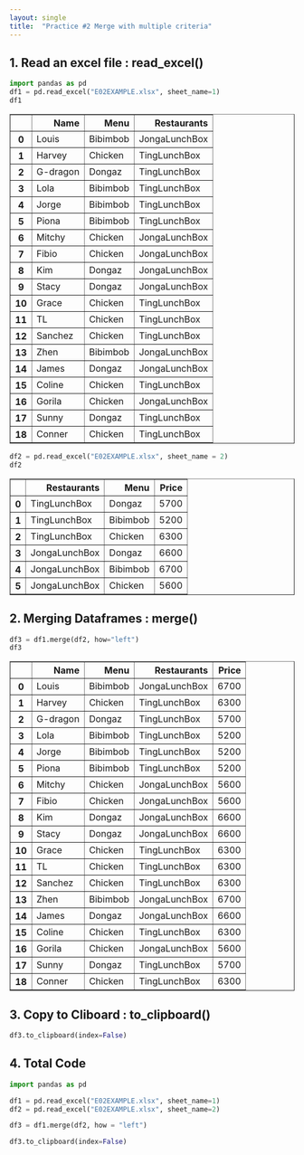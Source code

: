 ```yaml
---
layout: single
title:  "Practice #2 Merge with multiple criteria"
---
```




## 1. Read an excel file : read_excel()


```python
import pandas as pd
df1 = pd.read_excel("E02EXAMPLE.xlsx", sheet_name=1)
df1 
```




<div>
<style scoped>
    .dataframe tbody tr th:only-of-type {
        vertical-align: middle;
    }

    .dataframe tbody tr th {
        vertical-align: top;
    }

    .dataframe thead th {
        text-align: right;
    }
</style>
<table border="1" class="dataframe">
  <thead>
    <tr style="text-align: right;">
      <th></th>
      <th>Name</th>
      <th>Menu</th>
      <th>Restaurants</th>
    </tr>
  </thead>
  <tbody>
    <tr>
      <th>0</th>
      <td>Louis</td>
      <td>Bibimbob</td>
      <td>JongaLunchBox</td>
    </tr>
    <tr>
      <th>1</th>
      <td>Harvey</td>
      <td>Chicken</td>
      <td>TingLunchBox</td>
    </tr>
    <tr>
      <th>2</th>
      <td>G-dragon</td>
      <td>Dongaz</td>
      <td>TingLunchBox</td>
    </tr>
    <tr>
      <th>3</th>
      <td>Lola</td>
      <td>Bibimbob</td>
      <td>TingLunchBox</td>
    </tr>
    <tr>
      <th>4</th>
      <td>Jorge</td>
      <td>Bibimbob</td>
      <td>TingLunchBox</td>
    </tr>
    <tr>
      <th>5</th>
      <td>Piona</td>
      <td>Bibimbob</td>
      <td>TingLunchBox</td>
    </tr>
    <tr>
      <th>6</th>
      <td>Mitchy</td>
      <td>Chicken</td>
      <td>JongaLunchBox</td>
    </tr>
    <tr>
      <th>7</th>
      <td>Fibio</td>
      <td>Chicken</td>
      <td>JongaLunchBox</td>
    </tr>
    <tr>
      <th>8</th>
      <td>Kim</td>
      <td>Dongaz</td>
      <td>JongaLunchBox</td>
    </tr>
    <tr>
      <th>9</th>
      <td>Stacy</td>
      <td>Dongaz</td>
      <td>JongaLunchBox</td>
    </tr>
    <tr>
      <th>10</th>
      <td>Grace</td>
      <td>Chicken</td>
      <td>TingLunchBox</td>
    </tr>
    <tr>
      <th>11</th>
      <td>TL</td>
      <td>Chicken</td>
      <td>TingLunchBox</td>
    </tr>
    <tr>
      <th>12</th>
      <td>Sanchez</td>
      <td>Chicken</td>
      <td>TingLunchBox</td>
    </tr>
    <tr>
      <th>13</th>
      <td>Zhen</td>
      <td>Bibimbob</td>
      <td>JongaLunchBox</td>
    </tr>
    <tr>
      <th>14</th>
      <td>James</td>
      <td>Dongaz</td>
      <td>JongaLunchBox</td>
    </tr>
    <tr>
      <th>15</th>
      <td>Coline</td>
      <td>Chicken</td>
      <td>TingLunchBox</td>
    </tr>
    <tr>
      <th>16</th>
      <td>Gorila</td>
      <td>Chicken</td>
      <td>JongaLunchBox</td>
    </tr>
    <tr>
      <th>17</th>
      <td>Sunny</td>
      <td>Dongaz</td>
      <td>TingLunchBox</td>
    </tr>
    <tr>
      <th>18</th>
      <td>Conner</td>
      <td>Chicken</td>
      <td>TingLunchBox</td>
    </tr>
  </tbody>
</table>
</div>




```python
df2 = pd.read_excel("E02EXAMPLE.xlsx", sheet_name = 2)
df2
```




<div>
<style scoped>
    .dataframe tbody tr th:only-of-type {
        vertical-align: middle;
    }

    .dataframe tbody tr th {
        vertical-align: top;
    }

    .dataframe thead th {
        text-align: right;
    }
</style>
<table border="1" class="dataframe">
  <thead>
    <tr style="text-align: right;">
      <th></th>
      <th>Restaurants</th>
      <th>Menu</th>
      <th>Price</th>
    </tr>
  </thead>
  <tbody>
    <tr>
      <th>0</th>
      <td>TingLunchBox</td>
      <td>Dongaz</td>
      <td>5700</td>
    </tr>
    <tr>
      <th>1</th>
      <td>TingLunchBox</td>
      <td>Bibimbob</td>
      <td>5200</td>
    </tr>
    <tr>
      <th>2</th>
      <td>TingLunchBox</td>
      <td>Chicken</td>
      <td>6300</td>
    </tr>
    <tr>
      <th>3</th>
      <td>JongaLunchBox</td>
      <td>Dongaz</td>
      <td>6600</td>
    </tr>
    <tr>
      <th>4</th>
      <td>JongaLunchBox</td>
      <td>Bibimbob</td>
      <td>6700</td>
    </tr>
    <tr>
      <th>5</th>
      <td>JongaLunchBox</td>
      <td>Chicken</td>
      <td>5600</td>
    </tr>
  </tbody>
</table>
</div>



## 2. Merging Dataframes : merge()


```python
df3 = df1.merge(df2, how="left")
df3
```




<div>
<style scoped>
    .dataframe tbody tr th:only-of-type {
        vertical-align: middle;
    }

    .dataframe tbody tr th {
        vertical-align: top;
    }

    .dataframe thead th {
        text-align: right;
    }
</style>
<table border="1" class="dataframe">
  <thead>
    <tr style="text-align: right;">
      <th></th>
      <th>Name</th>
      <th>Menu</th>
      <th>Restaurants</th>
      <th>Price</th>
    </tr>
  </thead>
  <tbody>
    <tr>
      <th>0</th>
      <td>Louis</td>
      <td>Bibimbob</td>
      <td>JongaLunchBox</td>
      <td>6700</td>
    </tr>
    <tr>
      <th>1</th>
      <td>Harvey</td>
      <td>Chicken</td>
      <td>TingLunchBox</td>
      <td>6300</td>
    </tr>
    <tr>
      <th>2</th>
      <td>G-dragon</td>
      <td>Dongaz</td>
      <td>TingLunchBox</td>
      <td>5700</td>
    </tr>
    <tr>
      <th>3</th>
      <td>Lola</td>
      <td>Bibimbob</td>
      <td>TingLunchBox</td>
      <td>5200</td>
    </tr>
    <tr>
      <th>4</th>
      <td>Jorge</td>
      <td>Bibimbob</td>
      <td>TingLunchBox</td>
      <td>5200</td>
    </tr>
    <tr>
      <th>5</th>
      <td>Piona</td>
      <td>Bibimbob</td>
      <td>TingLunchBox</td>
      <td>5200</td>
    </tr>
    <tr>
      <th>6</th>
      <td>Mitchy</td>
      <td>Chicken</td>
      <td>JongaLunchBox</td>
      <td>5600</td>
    </tr>
    <tr>
      <th>7</th>
      <td>Fibio</td>
      <td>Chicken</td>
      <td>JongaLunchBox</td>
      <td>5600</td>
    </tr>
    <tr>
      <th>8</th>
      <td>Kim</td>
      <td>Dongaz</td>
      <td>JongaLunchBox</td>
      <td>6600</td>
    </tr>
    <tr>
      <th>9</th>
      <td>Stacy</td>
      <td>Dongaz</td>
      <td>JongaLunchBox</td>
      <td>6600</td>
    </tr>
    <tr>
      <th>10</th>
      <td>Grace</td>
      <td>Chicken</td>
      <td>TingLunchBox</td>
      <td>6300</td>
    </tr>
    <tr>
      <th>11</th>
      <td>TL</td>
      <td>Chicken</td>
      <td>TingLunchBox</td>
      <td>6300</td>
    </tr>
    <tr>
      <th>12</th>
      <td>Sanchez</td>
      <td>Chicken</td>
      <td>TingLunchBox</td>
      <td>6300</td>
    </tr>
    <tr>
      <th>13</th>
      <td>Zhen</td>
      <td>Bibimbob</td>
      <td>JongaLunchBox</td>
      <td>6700</td>
    </tr>
    <tr>
      <th>14</th>
      <td>James</td>
      <td>Dongaz</td>
      <td>JongaLunchBox</td>
      <td>6600</td>
    </tr>
    <tr>
      <th>15</th>
      <td>Coline</td>
      <td>Chicken</td>
      <td>TingLunchBox</td>
      <td>6300</td>
    </tr>
    <tr>
      <th>16</th>
      <td>Gorila</td>
      <td>Chicken</td>
      <td>JongaLunchBox</td>
      <td>5600</td>
    </tr>
    <tr>
      <th>17</th>
      <td>Sunny</td>
      <td>Dongaz</td>
      <td>TingLunchBox</td>
      <td>5700</td>
    </tr>
    <tr>
      <th>18</th>
      <td>Conner</td>
      <td>Chicken</td>
      <td>TingLunchBox</td>
      <td>6300</td>
    </tr>
  </tbody>
</table>
</div>



## 3. Copy to Cliboard : to_clipboard()


```python
df3.to_clipboard(index=False)
```

## 4. Total Code


```python
import pandas as pd

df1 = pd.read_excel("E02EXAMPLE.xlsx", sheet_name=1)
df2 = pd.read_excel("E02EXAMPLE.xlsx", sheet_name=2)

df3 = df1.merge(df2, how = "left")

df3.to_clipboard(index=False)
```
